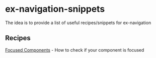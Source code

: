 # ex-navigation-snippets
The idea is to provide a list of useful recipes/snippets for ex-navigation

## Recipes

[Focused Components](./recipes/focused_component.md) - How to check if your component is focused
